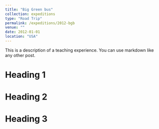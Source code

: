 ```yaml
---
title: "Big Green bus"
collection: expeditions
type: "Road Trip"
permalink: /expeditions/2012-bgb
venue: ""
date: 2012-01-01
location: "USA"
---
```


This is a description of a teaching experience. You can use markdown like any other post.

Heading 1
======

Heading 2
======

Heading 3
======

